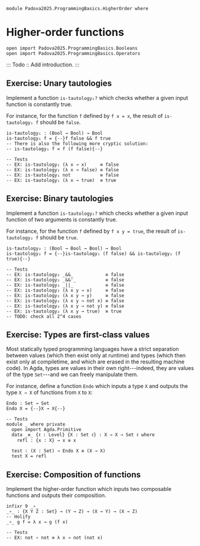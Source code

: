 ```
module Padova2025.ProgrammingBasics.HigherOrder where
```

# Higher-order functions

```
open import Padova2025.ProgrammingBasics.Booleans
open import Padova2025.ProgrammingBasics.Operators
```

::: Todo ::
Add introduction.
:::


## Exercise: Unary tautologies

Implement a function `is-tautology₁?` which checks whether a given input
function is constantly true.

For instance, for the function `f` defined by `f x = x`, the result of
`is-tautology₁ f` should be `false`.

```
is-tautology₁ : (Bool → Bool) → Bool
is-tautology₁ f = {--}f false && f true
-- There is also the following more cryptic solution:
-- is-tautology₁ f = f (f false){--}

-- Tests
-- EX: is-tautology₁ (λ x → x)     ≡ false
-- EX: is-tautology₁ (λ x → false) ≡ false
-- EX: is-tautology₁ not           ≡ false
-- EX: is-tautology₁ (λ x → true)  ≡ true
```

<!--
TODO: Exercises about...
- verifying that is-tautology₁ does what it should do
- verifying the clever solution "f (f false)"
-->


## Exercise: Binary tautologies

Implement a function ``is-tautology₂?`` which checks whether a given input
function of two arguments is constantly true.

For instance, for the function `f` defined by `f x y = true`, the result of
`is-tautology₂ f` should be `true`.

```
is-tautology₂ : (Bool → Bool → Bool) → Bool
is-tautology₂ f = {--}is-tautology₁ (f false) && is-tautology₁ (f true){--}

-- Tests
-- EX: is-tautology₂ _&&_            ≡ false
-- EX: is-tautology₂ _&&'_           ≡ false
-- EX: is-tautology₂ _||_            ≡ false
-- EX: is-tautology₂ (λ x y → x)     ≡ false
-- EX: is-tautology₂ (λ x y → y)     ≡ false
-- EX: is-tautology₂ (λ x y → not x) ≡ false
-- EX: is-tautology₂ (λ x y → not y) ≡ false
-- EX: is-tautology₂ (λ x y → true)  ≡ true
-- TODO: check all 2^4 cases
```


## Exercise: Types are first-class values

Most statically typed programming languages have a strict separation between
values (which then exist only at runtime) and types (which then exist only at
compiletime, and which are erased in the resulting machine code). In Agda,
types are values in their own right---indeed, they are values of the type
`Set`---and we can freely manipulate them.

For instance, define a function `Endo` which inputs a type `X` and outputs the
type `X → X` of functions from `X` to `X`:

```
Endo : Set → Set
Endo X = {--}X → X{--}

-- Tests
module _ where private
  open import Agda.Primitive
  data _≡_ {ℓ : Level} {X : Set ℓ} : X → X → Set ℓ where
    refl : {x : X} → x ≡ x

  test : (X : Set) → Endo X ≡ (X → X)
  test X = refl
```


## Exercise: Composition of functions

Implement the higher-order function which inputs two composable functions and
outputs their composition.

```
infixr 9 _∘_
_∘_ : {X Y Z : Set} → (Y → Z) → (X → Y) → (X → Z)
-- Holify
_∘_ g f = λ x → g (f x)

-- Tests
-- EX: not ∘ not ≡ λ x → not (not x)
```
